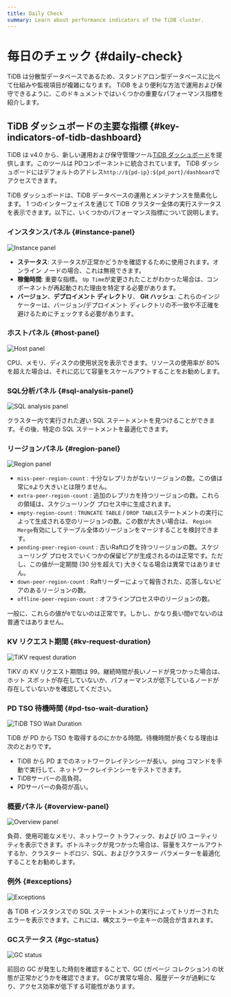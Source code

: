 ```yaml
---
title: Daily Check
summary: Learn about performance indicators of the TiDB cluster.
---
```


# 毎日のチェック {#daily-check}

TiDB は分散型データベースであるため、スタンドアロン型データベースに比べて仕組みや監視項目が複雑になります。 TiDB をより便利な方法で運用および保守できるように、このドキュメントではいくつかの重要なパフォーマンス指標を紹介します。

## TiDB ダッシュボードの主要な指標 {#key-indicators-of-tidb-dashboard}

TiDB は v4.0 から、新しい運用および保守管理ツール[TiDB ダッシュボード](/dashboard/dashboard-intro.md)を提供します。このツールは PDコンポーネントに統合されています。 TiDB ダッシュボードにはデフォルトのアドレス`http://${pd-ip}:${pd_port}/dashboard`でアクセスできます。

TiDB ダッシュボードは、TiDB データベースの運用とメンテナンスを簡素化します。 1 つのインターフェイスを通じて TiDB クラスター全体の実行ステータスを表示できます。以下に、いくつかのパフォーマンス指標について説明します。

### インスタンスパネル {#instance-panel}

![Instance panel](https://docs-download.pingcap.com/media/images/docs/instance-status-panel.png)

-   **ステータス**: ステータスが正常かどうかを確認するために使用されます。オンライン ノードの場合、これは無視できます。
-   **稼働時間**: 重要な指標。 `Up Time`が変更されたことがわかった場合は、コンポーネントが再起動された理由を特定する必要があります。
-   **バージョン**、**デプロイメント ディレクトリ**、 **Git ハッシュ**: これらのインジケーターは、バージョン/デプロイメント ディレクトリの不一致や不正確を避けるためにチェックする必要があります。

### ホストパネル {#host-panel}

![Host panel](https://docs-download.pingcap.com/media/images/docs/host-panel.png)

CPU、メモリ、ディスクの使用状況を表示できます。リソースの使用率が 80% を超えた場合は、それに応じて容量をスケールアウトすることをお勧めします。

### SQL分析パネル {#sql-analysis-panel}

![SQL analysis panel](https://docs-download.pingcap.com/media/images/docs/sql-analysis-panel.png)

クラスター内で実行された遅い SQL ステートメントを見つけることができます。その後、特定の SQL ステートメントを最適化できます。

### リージョンパネル {#region-panel}

![Region panel](https://docs-download.pingcap.com/media/images/docs/region-panel.png)

-   `miss-peer-region-count` : 十分なレプリカがないリージョンの数。この値は常に`0`より大きいとは限りません。
-   `extra-peer-region-count` : 追加のレプリカを持つリージョンの数。これらの領域は、スケジューリング プロセス中に生成されます。
-   `empty-region-count` : `TRUNCATE TABLE` / `DROP TABLE`ステートメントの実行によって生成される空のリージョンの数。この数が大きい場合は、 `Region Merge`有効にしてテーブル全体のリージョンをマージすることを検討できます。
-   `pending-peer-region-count` : 古いRaftログを持つリージョンの数。スケジューリング プロセスでいくつかの保留ピアが生成されるのは正常です。ただし、この値が一定期間 (30 分を超えて) 大きくなる場合は異常ではありません。
-   `down-peer-region-count` : Raftリーダーによって報告された、応答しないピアのあるリージョンの数。
-   `offline-peer-region-count` : オフラインプロセス中のリージョンの数。

一般に、これらの値が`0`でないのは正常です。しかし、かなり長い間`0`でないのは普通ではありません。

### KV リクエスト期間 {#kv-request-duration}

![TiKV request duration](https://docs-download.pingcap.com/media/images/docs/kv-duration-panel.png)

TiKV の KV リクエスト期間は 99。継続時間が長いノードが見つかった場合は、ホット スポットが存在していないか、パフォーマンスが低下しているノードが存在していないかを確認してください。

### PD TSO 待機時間 {#pd-tso-wait-duration}

![TiDB TSO Wait Duration](https://docs-download.pingcap.com/media/images/docs/pd-duration-panel.png)

TiDB が PD から TSO を取得するのにかかる時間。待機時間が長くなる理由は次のとおりです。

-   TiDB から PD までのネットワークレイテンシーが長い。 ping コマンドを手動で実行して、ネットワークレイテンシーをテストできます。
-   TiDBサーバーの高負荷。
-   PDサーバーの負荷が高い。

### 概要パネル {#overview-panel}

![Overview panel](https://docs-download.pingcap.com/media/images/docs/overview-panel.png)

負荷、使用可能なメモリ、ネットワーク トラフィック、および I/O ユーティリティを表示できます。ボトルネックが見つかった場合は、容量をスケールアウトするか、クラスター トポロジ、SQL、およびクラスター パラメーターを最適化することをお勧めします。

### 例外 {#exceptions}

![Exceptions](https://docs-download.pingcap.com/media/images/docs/failed-query-panel.png)

各 TiDB インスタンスでの SQL ステートメントの実行によってトリガーされたエラーを表示できます。これには、構文エラーや主キーの競合が含まれます。

### GCステータス {#gc-status}

![GC status](https://docs-download.pingcap.com/media/images/docs/garbage-collation-panel.png)

前回の GC が発生した時刻を確認することで、GC (ガベージ コレクション) の状態が正常かどうかを確認できます。 GCが異常な場合、履歴データが過剰になり、アクセス効率が低下する可能性があります。
